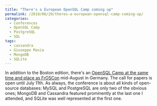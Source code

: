```yaml
---
title: "There's a European OpenSQL Camp coming up"
permalink: /2010/06/29/theres-a-european-opensql-camp-coming-up/
categories:
  - Conferences
  - OpenSQL Camp
  - PostgreSQL
  - SQL
tags:
  - cassandra
  - Giuseppe Maxia
  - MongoDB
  - SQLite
---
```

In addition to the Boston edition, there's an [OpenSQL Camp at the same time and place as FrOSCon][1] mid-August in Germany. The call for papers is open until July 11th. As always, the conference is about all kinds of open-source databases: MySQL and PostgreSQL are only two of the obvious ones; MongoDB and Cassandra featured prominently at the last one I attended, and SQLite was well represented at the first one.

 [1]: http://opensqlcamp.org/Events/FrOSCon2010/
